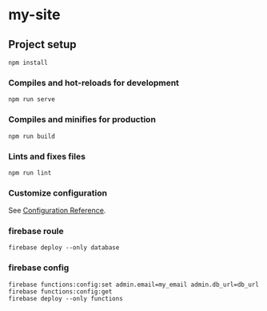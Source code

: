 # my-site

## Project setup
```
npm install
```

### Compiles and hot-reloads for development
```
npm run serve
```

### Compiles and minifies for production
```
npm run build
```

### Lints and fixes files
```
npm run lint
```

### Customize configuration
See [Configuration Reference](https://cli.vuejs.org/config/).

### firebase roule

```
firebase deploy --only database
```

### firebase config

```
firebase functions:config:set admin.email=my_email admin.db_url=db_url
firebase functions:config:get
firebase deploy --only functions
```

